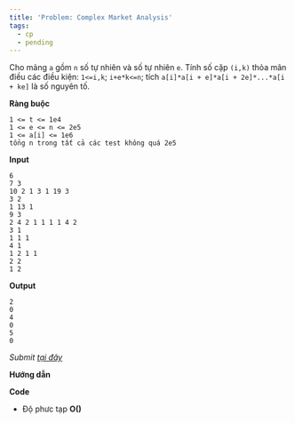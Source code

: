 ```yaml
---
title: 'Problem: Complex Market Analysis'
tags:
  - cp
  - pending
---
```

Cho mảng `a` gồm `n` số tự nhiên và số tự nhiên `e`. Tính số cặp `(i,k)` thỏa mãn điều các điều kiện: `1<=i,k`; `i+e*k<=n`; tích `a[i]*a[i + e]*a[i + 2e]*...*a[i + ke]` là số nguyên tố.

**Ràng buộc**

```
1 <= t <= 1e4
1 <= e <= n <= 2e5
1 <= a[i] <= 1e6
tổng n trong tất cả các test không quá 2e5
```

**Input**

```
6
7 3
10 2 1 3 1 19 3
3 2
1 13 1
9 3
2 4 2 1 1 1 1 4 2
3 1
1 1 1
4 1
1 2 1 1
2 2
1 2
```

**Output**

```
2
0
4
0
5
0
```

<!--more-->

*Submit [tại đây](https://codeforces.com/contest/1609/problem/C)*

**Hướng dẫn**


**Code**

- Độ phưc tạp **O()**

```cpp

```

